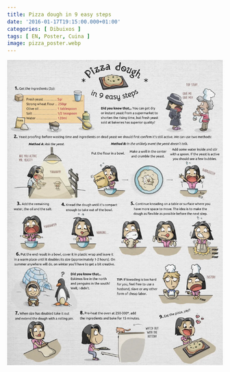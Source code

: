```yaml
---
title: Pizza dough in 9 easy steps
date: '2016-01-17T19:15:00.000+01:00'
categories: [ Dibuixos ]
tags: [ EN, Poster, Cuina ]
image: pizza_poster.webp
---
```


![](pizza_poster.webp)
